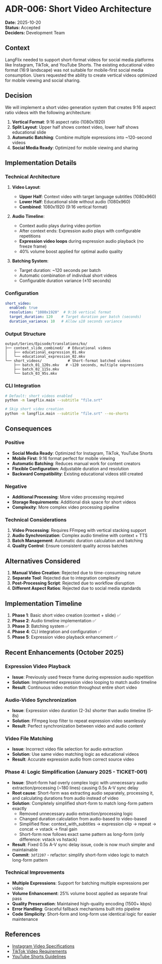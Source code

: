 # ADR-006: Short Video Architecture

**Date:** 2025-10-20  
**Status:** Accepted  
**Deciders:** Development Team  

## Context

LangFlix needed to support short-format videos for social media platforms like Instagram, TikTok, and YouTube Shorts. The existing educational video format (16:9 landscape) was not suitable for mobile-first social media consumption. Users requested the ability to create vertical videos optimized for mobile viewing and social sharing.

## Decision

We will implement a short video generation system that creates 9:16 aspect ratio videos with the following architecture:

1. **Vertical Format**: 9:16 aspect ratio (1080x1920)
2. **Split Layout**: Upper half shows context video, lower half shows educational slide
3. **Automatic Batching**: Combine multiple expressions into ~120-second videos
4. **Social Media Ready**: Optimized for mobile viewing and sharing

## Implementation Details

### Technical Architecture

1. **Video Layout**:
   - **Upper Half**: Context video with target language subtitles (1080x960)
   - **Lower Half**: Educational slide without audio (1080x960)
   - **Combined**: 1080x1920 (9:16 vertical format)

2. **Audio Timeline**:
   - Context audio plays during video portion
   - After context ends: Expression audio plays with configurable repetitions
   - **Expression video loops** during expression audio playback (no freeze frame)
   - 40% volume boost applied for optimal audio quality

3. **Batching System**:
   - Target duration: ~120 seconds per batch
   - Automatic combination of individual short videos
   - Configurable duration variance (±10 seconds)

### Configuration

```yaml
short_video:
  enabled: true
  resolution: "1080x1920"  # 9:16 vertical format
  target_duration: 120    # Target duration per batch (seconds)
  duration_variance: 10   # Allow ±10 seconds variance
```

### Output Structure

```
output/Series/Episode/translations/ko/
├── context_slide_combined/  # Educational videos
│   ├── educational_expression_01.mkv
│   └── educational_expression_02.mkv
└── short_videos/            # Short-format batched videos
    ├── batch_01_120s.mkv   # ~120 seconds, multiple expressions
    ├── batch_02_115s.mkv
    └── batch_03_95s.mkv
```

### CLI Integration

```bash
# Default: short videos enabled
python -m langflix.main --subtitle "file.srt"

# Skip short video creation
python -m langflix.main --subtitle "file.srt" --no-shorts
```

## Consequences

### Positive

- **Social Media Ready**: Optimized for Instagram, TikTok, YouTube Shorts
- **Mobile First**: 9:16 format perfect for mobile viewing
- **Automatic Batching**: Reduces manual work for content creators
- **Flexible Configuration**: Adjustable duration and resolution
- **Backward Compatibility**: Existing educational videos still created

### Negative

- **Additional Processing**: More video processing required
- **Storage Requirements**: Additional disk space for short videos
- **Complexity**: More complex video processing pipeline

### Technical Considerations

1. **Video Processing**: Requires FFmpeg with vertical stacking support
2. **Audio Synchronization**: Complex audio timeline with context + TTS
3. **Batch Management**: Automatic duration calculation and batching
4. **Quality Control**: Ensure consistent quality across batches

## Alternatives Considered

1. **Manual Video Creation**: Rejected due to time-consuming nature
2. **Separate Tool**: Rejected due to integration complexity
3. **Post-Processing Script**: Rejected due to workflow disruption
4. **Different Aspect Ratios**: Rejected due to social media standards

## Implementation Timeline

1. **Phase 1**: Basic short video creation (context + slide) ✅
2. **Phase 2**: Audio timeline implementation ✅
3. **Phase 3**: Batching system ✅
4. **Phase 4**: CLI integration and configuration ✅
5. **Phase 5**: Expression video playback enhancement ✅

## Recent Enhancements (October 2025)

### Expression Video Playback
- **Issue**: Previously used freeze frame during expression audio repetition
- **Solution**: Implemented expression video looping to match audio timeline
- **Result**: Continuous video motion throughout entire short video

### Audio-Video Synchronization
- **Issue**: Expression video duration (2-3s) shorter than audio timeline (5-8s)
- **Solution**: FFmpeg loop filter to repeat expression video seamlessly
- **Result**: Perfect synchronization between video and audio content

### Video File Matching
- **Issue**: Incorrect video file selection for audio extraction
- **Solution**: Use same video matching logic as educational videos
- **Result**: Accurate expression audio from correct source video

### Phase 4: Logic Simplification (January 2025 - TICKET-001)
- **Issue**: Short-form had overly complex logic with unnecessary audio extraction/processing (~180 lines) causing 0.5s A-V sync delay
- **Root cause**: Short-form was extracting audio separately, processing it, and calculating durations from audio instead of video
- **Solution**: Completely simplified short-form to match long-form pattern exactly
  - Removed unnecessary audio extraction/processing logic
  - Changed duration calculation from audio-based to video-based
  - Simplified flow: context_with_subtitles → expression clip → repeat → concat → vstack → final gain
  - Short-form now follows exact same pattern as long-form (only difference: vstack vs hstack)
- **Result**: Fixed 0.5s A-V sync delay issue, code is now much simpler and maintainable
- **Commit**: `3df2207` - refactor: simplify short-form video logic to match long-form pattern

### Technical Improvements
- **Multiple Expressions**: Support for batching multiple expressions per video
- **Volume Enhancement**: 25% volume boost applied as separate final pass
- **Quality Preservation**: Maintained high-quality encoding (1500+ kbps)
- **Error Handling**: Graceful fallback mechanisms built into pipeline
- **Code Simplicity**: Short-form and long-form use identical logic for easier maintenance

## References

- [Instagram Video Specifications](https://business.instagram.com/blog/instagram-video-specs)
- [TikTok Video Requirements](https://support.tiktok.com/en/using-tiktok/creating-videos/video-specifications)
- [YouTube Shorts Guidelines](https://support.google.com/youtube/answer/12500910)
